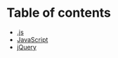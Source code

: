 # Table of contents

* [.js](README.md)
* [JavaScript](JavaScript/javascript.md)
* [jQuery](jQuery/jquery.md)

